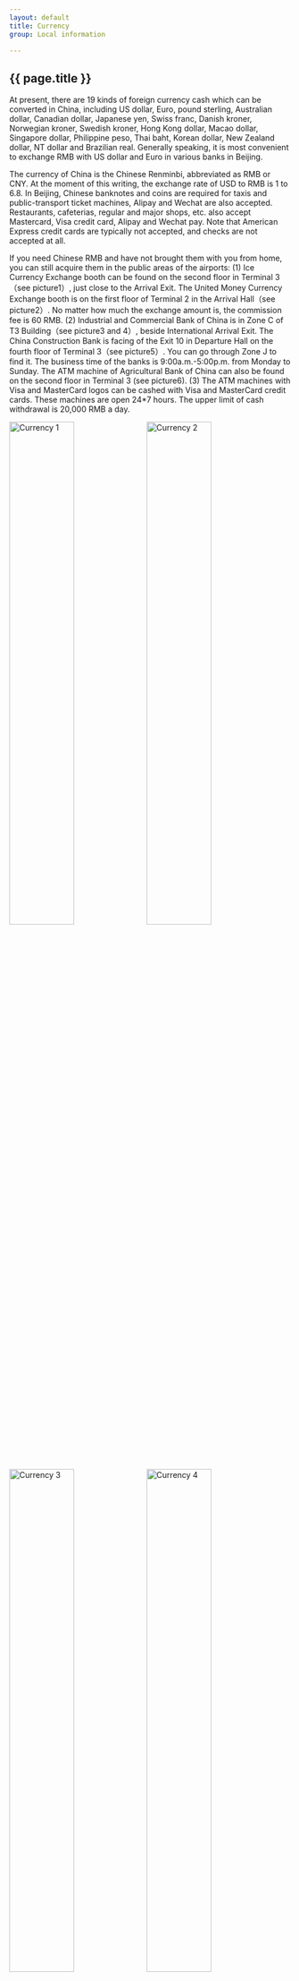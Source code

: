 ```yaml
---
layout: default
title: Currency
group: Local information

---
```




## {{ page.title }}

At present, there are 19 kinds of foreign currency cash which can be converted in China, including US dollar, Euro, pound sterling, Australian dollar, Canadian dollar, Japanese yen, Swiss franc, Danish kroner, Norwegian kroner, Swedish kroner, Hong Kong dollar, Macao dollar, Singapore dollar, Philippine peso, Thai baht, Korean dollar, New Zealand dollar, NT dollar and Brazilian real. Generally speaking, it is most convenient to exchange RMB with US dollar and Euro in various banks in Beijing.

The currency of China is the Chinese Renminbi, abbreviated as RMB or CNY. At the moment of this writing, the exchange rate of USD to RMB is 1 to 6.8. 
In Beijing, Chinese banknotes and coins are required for taxis and public-transport ticket machines, Alipay and Wechat are also accepted. Restaurants, cafeterias, regular and major shops, etc. also accept Mastercard, Visa credit card, Alipay and Wechat pay. Note that American Express credit cards are typically not accepted, and checks are not accepted at all.

If you need Chinese RMB and have not brought them with you from home, you can still acquire them in the public areas of the airports: (1) Ice Currency Exchange booth can be found on the second floor in Terminal 3（see picture1）, just close to the Arrival Exit. The United Money Currency Exchange booth is on the first floor of Terminal 2 in the Arrival Hall（see picture2）. No matter how much the exchange amount is, the commission fee is 60 RMB. (2) Industrial and Commercial Bank of China is in Zone C of T3 Building（see picture3 and 4）, beside International Arrival Exit. The China Construction Bank is facing of the Exit 10 in Departure Hall on the fourth floor of Terminal 3（see picture5）. You can go through Zone J to find it. The business time of the banks is 9:00a.m.-5:00p.m. from Monday to Sunday. The ATM machine of Agricultural Bank of China can also be found on the second floor in Terminal 3 (see picture6). (3) The ATM machines with Visa and MasterCard logos can be cashed with Visa and MasterCard credit cards. These machines are open 24*7 hours. The upper limit of cash withdrawal is 20,000 RMB a day.

<div class="imagetext">
    <img src="{{ site.baseurl }}/images/local_info/currency_1_1.jpg" style="width:48%;" alt="Currency 1" />
   <img src="{{ site.baseurl }}/images/local_info/currency_1_2.jpg" style="width:48%;"  alt="Currency 2" />
</div>

<div class="imagetext">
    <img src="{{ site.baseurl }}/images/local_info/currency_2_1.jpg" style="width:48%;" alt="Currency 3" />
   <img src="{{ site.baseurl }}/images/local_info/currency_2_2.jpg" style="width:48%;" alt="Currency 4" />
</div>

<div class="imagetext">
    <img src="{{ site.baseurl }}/images/local_info/currency_3_1.jpg" style="width:48%;" alt="Currency 5" />
   <img src="{{ site.baseurl }}/images/local_info/currency_3_2.jpg" style="width:48%;"  alt="Currency 3_3" />
</div>

